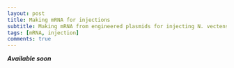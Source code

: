 ```yaml
---
layout: post
title: Making mRNA for injections
subtitle: Making mRNA from engineered plasmids for injecting N. vectensis embryos
tags: [mRNA, injection]
comments: true
---
```


**_Available soon_**
